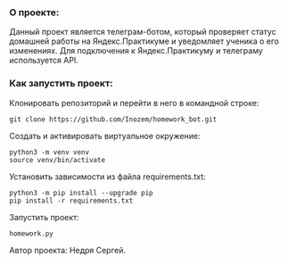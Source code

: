 ### О проекте:
Данный проект является телеграм-ботом, который проверяет статус домашней работы на Яндекс.Практикуме и уведомляет ученика о его изменениях. Для подключения к Яндекс.Практикуму и телеграму используется API.

### Как запустить проект:
Клонировать репозиторий и перейти в него в командной строке:
```
git clone https://github.com/Inozem/homework_bot.git
```

Cоздать и активировать виртуальное окружение:
```
python3 -m venv venv
source venv/bin/activate
```

Установить зависимости из файла requirements.txt:
```
python3 -m pip install --upgrade pip
pip install -r requirements.txt
```
Запустить проект:
```
homework.py
```

Автор проекта: Недря Сергей.